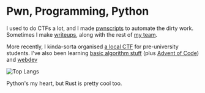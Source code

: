 # Pwn, Programming, Python

I used to do CTFs a lot, and I made [pwnscripts](https://github.com/152334H/pwnscripts) to automate the dirty work. Sometimes I make [writeups](https://github.com/IRS-Cybersec/ctfdump), along with the rest of [my team](https://irscybersec.tk/).

More recently, I kinda-sorta organised [a local CTF](https://github.com/IRS-Cybersec/Sieberrsec-CTF-3.0) for pre-university students. I've also been learning [basic algorithm stuff](https://github.com/152334H/exercises) (plus [Advent of Code](https://github.com/152334H/aoc)) and [webdev](private_repo_coming_soon)

![Top Langs](https://github-readme-stats.vercel.app/api/top-langs/?username=152334H&layout=compact)

Python's my heart, but Rust is pretty cool too. 

